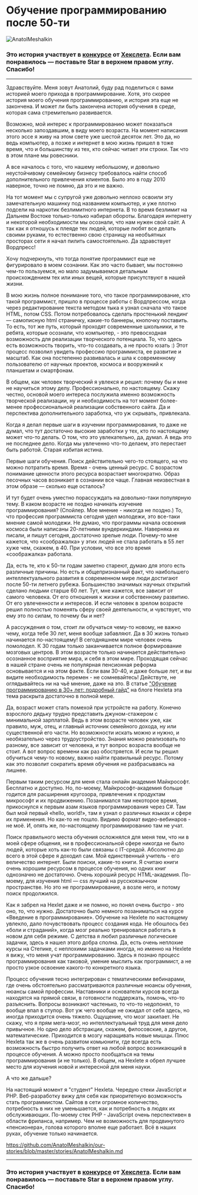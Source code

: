 # Обучение программированию после 50-ти

![AnatolMeshalkin](https://github.com/AnatolMeshalkin/our-stories/blob/master/stories/images/in_moskow.jpeg)

### Это история участвует в [конкурсе](http://mystory.hexlet.io/) от [Хекслета](https://ru.hexlet.io/). Если вам понравилось — поставьте Star в верхнем правом углу. Спасибо!

---

Здравствуйте. Меня зовут Анатолий, буду рад поделиться с вами историей моего прихода в программирование. Хотя, это скорее история моего обучения программированию, и история эта еще не закончена. И может ли быть закончена история обучения в среде, которая сама стремительно развивается.

Возможно, мой интерес к программированию может показаться несколько запоздавшим, в виду моего возраста. На момент написания этого эссе я живу на этом свете уже шестой десяток лет. Это да, но ведь компьютер, а позже и интернет в мою жизнь пришел в тоже время, что и большинству из тех, кто сейчас читает эти строки. Так что в этом плане мы ровесники.

А все началось с того, что нашему небольшому, и довольно неустойчивому семейному бизнесу требовалось найти способ дополнительного привлечения клиентов. Было это в году 2010 наверное, точно не помню, да это и не важно.

На тот момент мы с супругой уже довольно неплохо освоили эту замечательную машинку под названием компьютер, и уже плотно подсели на наркотик безлимитного интернета. В то время безлимит на Дальнем Востоке только-только набирал обороты.
Благодаря интернету и некоторой необходимости мы осознали, что нам нужен свой сайт.  А так как я отношусь к плеяде тех людей, которые любят все делать своими руками, то естественно свою страницу на необъятных просторах сети я начал пилить самостоятельно. Да здравствует Вордпресс!

Хочу подчеркнуть, что тогда понятие программист еще не фигурировало в моем сознании. Как это часто бывает, мы постоянно чем-то пользуемся, но мало задумываемся детальным происхождением тех или иных вещей, которые присутствуют в нашей жизни.

В мою жизнь полное понимание того, что такое программирование, кто такой программист, пришло в процессе работы с Вордпрессом, когда через редактирование текста методом тыка я узнал сначала что такое HTML, потом CSS. Потом потребовалось сделать простенький лендинг — самописную html страничку, какие-то баннеры, кнопочку поставить. То есть, тот же путь, который проходят современные школьники, и те ребята, которые осознали, что компьютер, - это превосходная возможность для реализации творческого потенциала. То, что здесь есть возможность творить, что-то создавать, а не просто юзать :)
Этот процесс позволил увидеть профессию программиста, ее развитие и масштаб. Как она постепенно развивалась и шла к современному пользователю от научных проектов, космоса и вооружений к планшетам и смартфонам.

В общем, как человек творческий я увлекся и решил: почему бы и мне не научиться этому делу. Профессионально, по настоящему. Скажу честно, основой моего интереса послужила именно возможность творческой реализации, ну и необходимость на тот момент более-менее профессиональной реализации собственного сайта. Да и перспектива дополнительного заработка, что уж скрывать, привлекала.

Когда я делал первые шаги в изучении программирования, то даже не думал, что тут достаточно высокие заработки у тех, кто по настоящему может что-то делать. О том, что это увлекательно, да, думал. А ведь это не последнее дело. Когда мы увлеченно что-то делаем, это перестает быть работой. Старая избитая истина.

Первые шаги обучения. Поиск действительно чего-то стоящего, на что можно потратить время. Время - очень ценный ресурс. С возрастом понимание ценности этого ресурса возрастает многократно. Образ песочных часов возникает в сознании все чаще. Главная неизвестная в этом образе — сколько еще осталось?

И тут будет очень уместно порассуждать на довольно-таки популярную тему. В каком возрасте не поздно начинать изучение программирования? (Спойлер. Мое мнение - никогда не поздно.) То, что профессия программиста сегодня удел молодежи, это все-таки мнение самой молодежи. Не думаю, что программы начала освоения космоса были написаны 20-летними вундеркиндами. Наверняка их писали, и пишут сегодня, достаточно зрелые люди. Почему-то мне кажется, что «соображалка» у этих людей не стала работать в 55 лет хуже чем, скажем, в 40. При условии, что все это время «соображалка» работала.

Да, есть те, кто к 50-ти годам заметно стареют, думаю для этого есть различные причины. Но есть и общепризнанный факт, что наибольшего интеллектуального развития в современном мире люди достигают после 50-ти летнего рубежа. Большинство значимых научных открытий сделано людьми старше 60 лет. Тут, мне кажется, все зависит от самого человека. От его отношения к жизни и собственному развитию. От его увлеченности и интересов. И если человек в зрелом возрасте решил полностью поменять сферу своей деятельности, и чувствует, что ему это по силам, то почему бы и нет?

А рассуждения о том, стоит ли обучаться чему-то новому, не важно чему, когда тебе 30 лет, меня вообще забавляют. Да в 30 жизнь только начинается по-настоящему! В сегодняшнем мире человек очень помолодел. К 30 годам только заканчивается полное формирование мозговых центров. В этом возрасте только начинается действительно осознанное восприятие мира, и себя в этом мире. Проходящая сейчас в нашей стране очень не популярная пенсионная реформа основывается и на этом факте. Если вам 30-40, и даже больше лет, и вы видите необходимость перемен - не сомневайтесь! Действуте, не оглядывайтесь ни на чьё мнение, даже на это. В статье ["Обучение программированию в 30+ лет: подробный гайд"](https://ru.hexlet.io/blog/posts/learn-to-program-at-30) на блоге Hexleta эта тема раскрыта достаточно в полной мере.

Да, возраст может стать помехой при устройсте на работу. Конечно взрослого дядьку трудно представить джуном-стажером с минимальной зарплатой. Ведь в этом возрасте человек уже, как правило, муж, отец, и главный источник семейного дохода, ну или существенной его части. Но возможности искать можно и нужно, и необязательно через трудоустройство.
Знания можно реализовать по разному, все зависит от человека, и тут вопрос возраста вообще не стоит. А вот вопрос времени как раз обостряется. И если ты решил обучиться чему-то новому, важно найти правильный ресурс. Потому как это позволит сократить время обучения не разбрасываясь на лишнее.

Первым таким ресурсом для меня стала онлайн академия Майкрософт. Бесплатно и доступно. Но, по-моему, Майкрософт-академия больше годится для расширения кругозора, привлечения к продуктам микрософт и их продвижению. Позанимался там некоторое время, прикоснулся к первым азам языков программирования через C#. Там был мой первый «hello, world!», там я узнал о различных языках и сфере их применения. Но как-то не пошло. Видимо формат видео-вебинаров - не моё. И, опять же, по-настоящему программированию там не учат.

Поиск правильного места обучения осложнялся для меня тем, что ни в моей сфере общения, ни в профессиональной сфере никогда не было людей, которые хоть как-то были связаны с IT-средой. Абсолютно до всего в этой сфере я доходил сам. Мой единственный учитель - его величество интернет.
Были поиски, какие-то книги. Я считаю книги очень хорошим ресурсом в процессе обучения, но одних книг однозначно не достаточно. Очень хороший ресурс HTML-академия. По-моему, для изучения html — css лучший на русскоязычном пространстве. Но это не программирование, а возле него, и потому поиск продолжился.

Как я забрел на Hexlet даже и не помню, но понял очень быстро - это оно, то, что нужно. Достаточно было немного позаниматься на курсе «Введение в программирование». Обучение на Hexlete по настоящему увлекло, дало почувствовать процесс создания кода. Не обошлось без «боли и страданий», когда мозг реально тренировался работать в новом для себя режиме. С детства я любил различные логические задачки, здесь я нашел этого добра сполна. Да, есть очень неплохие курсы на Степике, с неплохими задачками иногда, но именно на Hexlete я вижу, что меня учат программированию. Здесь я познаю процесс программирования как таковой, умение мыслить как программист, а не просто узкое освоение какого-то конкретного языка.

Процесс обучения тесно интегрирован с тематическими вебинарами, где очень обстоятельно рассматриваются различные нюансы обучения, нюансы самой профессии. Наставники и основатели курсов всегда находятся на прямой связи, в готовности поддержать, помочь, что-то разъяснить. Вопросы возникают частенько, то что-то недопонял, то вообще впал в ступор. Вот уж чего вообще не ожидал от себя здесь, но иногда приходится очень тяжело. Ощущение, что мозг закипает. Не скажу, что я прям мега-мозг, но интеллектуальный труд для меня дело привычное. Но одно дело абстракции, скажем, филосовские, а другое, математические. Приходится в мозгу наращивать новые мышцы. Плюс Hexleta так же в очень развитом комьюнити, где всегда есть возможность быстро получить ответ на любой вопрос возникающий в процессе обучения. А можно просто пообщаться на темы программирования (и не только). В общем, на Hexlete я обрел лучшее место для изучения новой и интересной для меня науки.

А что же дальше?

На настоящий момент я "студент" Hexleta. Чередую стеки JavaScript и PHP. Веб-разработку вижу для себя как приоритетную возможность стать программистом. Сайтов в сети огромное количество, потребность в них не уменьшается, как и потребность в людях их обслуживающих. По-моему стек PHP - JavaScript очень перспективен в области фриланса, например. Чем не возможность для продвинутого «пенсионера», голова которого вполне еще работает. Всё в наших руках, обучение только начинается.


https://github.com/AnatolMeshalkin/our-stories/blob/master/stories/AnatolMeshalkin.md

---

### Это история участвует в [конкурсе](http://mystory.hexlet.io/) от [Хекслета](https://ru.hexlet.io/). Если вам понравилось — поставьте Star в верхнем правом углу. Спасибо!
